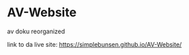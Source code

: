 # AV-Website
av doku reorganized

link to da live site: 
https://simplebunsen.github.io/AV-Website/
